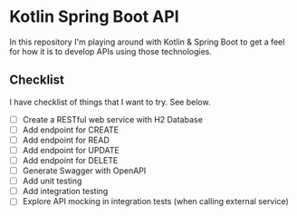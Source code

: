 # Kotlin Spring Boot API

In this repository I'm playing around with Kotlin & Spring Boot to get a feel for how it is to develop APIs using those technologies.

## Checklist

I have checklist of things that I want to try. See below.

- [ ] Create a RESTful web service with H2 Database 
- [ ] Add endpoint for CREATE 
- [ ] Add endpoint for READ
- [ ] Add endpoint for UPDATE
- [ ] Add endpoint for DELETE
- [ ] Generate Swagger with OpenAPI
- [ ] Add unit testing
- [ ] Add integration testing
- [ ] Explore API mocking in integration tests (when calling external service)
